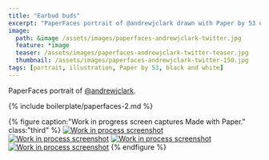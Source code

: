 ```yaml
---
title: "Earbud buds"
excerpt: "PaperFaces portrait of @andrewjclark drawn with Paper by 53 on an iPad."
image: 
  path: &image /assets/images/paperfaces-andrewjclark-twitter.jpg 
  feature: *image
  teaser: /assets/images/paperfaces-andrewjclark-twitter-teaser.jpg
  thumbnail: /assets/images/paperfaces-andrewjclark-twitter-150.jpg
tags: [portrait, illustration, Paper by 53, black and white]
---
```


PaperFaces portrait of [@andrewjclark](https://twitter.com/andrewjclark).

{% include boilerplate/paperfaces-2.md %}

{% figure caption:"Work in progress screen captures Made with Paper." class:"third" %}
[![Work in process screenshot](/assets/images/paperfaces-andrewjclark-process-1-600.jpg)](/assets/images/paperfaces-andrewjclark-process-1-lg.jpg) [![Work in process screenshot](/assets/images/paperfaces-andrewjclark-process-2-600.jpg)](/assets/images/paperfaces-andrewjclark-process-2-lg.jpg) [![Work in process screenshot](/assets/images/paperfaces-andrewjclark-process-3-600.jpg)](/assets/images/paperfaces-andrewjclark-process-3-lg.jpg) [![Work in process screenshot](/assets/images/paperfaces-andrewjclark-process-4-600.jpg)](/assets/images/paperfaces-andrewjclark-process-4-lg.jpg)
{% endfigure %}
